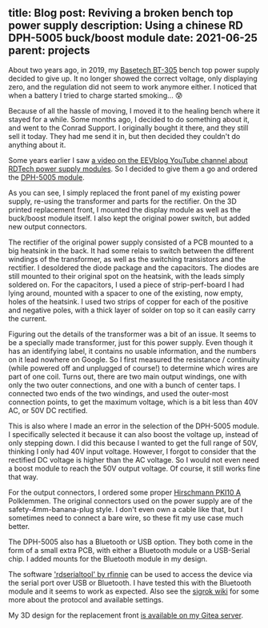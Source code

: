 title: Blog
post: Reviving a broken bench top power supply
description: Using a chinese RD DPH-5005 buck/boost module
date: 2021-06-25
parent: projects
---

About two years ago, in 2019, my [Basetech BT-305](https://www.conrad.com/p/basetech-bt-305-bench-psu-adjustable-voltage-0-30-v-dc-0-5-a-150-w-no-of-outputs-1-x-513812) bench top power supply decided to give up.
It no longer showed the correct voltage, only displaying zero, and the regulation did not seem to work anymore either.
I noticed that when a battery I tried to charge started smoking... 😰

Because of all the hassle of moving, I moved it to the healing bench where it stayed for a while.
Some months ago, I decided to do something about it, and went to the Conrad Support.
I originally bought it there, and they still sell it today.
They had me send it in, but then decided they couldn't do anything about it.

Some years earlier I saw [a video on the EEVblog YouTube channel about RDTech power supply modules](https://www.youtube.com/watch?v=Cw2AjcczHg4).
So I decided to give them a go and ordered the [DPH-5005 module](https://de.aliexpress.com/item/32840324731.html).

<!--%
lightgallery([
    [ "img/rd_psu_mod_7.jpg", "Front view of the finished PSU" ],
    [ "img/rd_psu_mod_6.jpg", "Side view of the finished PSU" ],
])
%-->

As you can see, I simply replaced the front panel of my existing power supply, re-using the transformer and parts for the rectifier.
On the 3D printed replacement front, I mounted the display module as well as the buck/boost module itself.
I also kept the original power switch, but added new output connectors.

<!--%
lightgallery([
    [ "img/basetech_bt305_cover_2.png", "Front view of the 3D model"],
    [ "img/basetech_bt305_cover_1.png", "Back side of the 3D model"],
])
%-->

The rectifier of the original power supply consisted of a PCB mounted to a big heatsink in the back.
It had some relais to switch between the different windings of the transformer, as well as the switching transistors and the rectifier.
I desoldered the diode package and the capacitors.
The diodes are still mounted to their original spot on the heatsink, with the leads simply soldered on.
For the capacitors, I used a piece of strip-perf-board I had lying around, mounted with a spacer to one of the existing, now empty, holes of the heatsink.
I used two strips of copper for each of the positive and negative poles, with a thick layer of solder on top so it can easily carry the current.

<!--%
lightgallery([
    [ "img/rd_psu_mod_1.jpg", "Left view inside the opened device" ],
    [ "img/rd_psu_mod_5.jpg", "Right view inside the opened device" ],
])
%-->

Figuring out the details of the transformer was a bit of an issue.
It seems to be a specially made transformer, just for this power supply.
Even though it has an identifying label, it contains no usable information, and the numbers on it lead nowhere on Google.
So I first measured the resistance / continuity (while powered off and unplugged of course!) to determine which wires are part of one coil.
Turns out, there are two main output windings, one with only the two outer connections, and one with a bunch of center taps.
I connected two ends of the two windings, and used the outer-most connection points, to get the maximum voltage, which is a bit less than 40V AC, or 50V DC rectified.

This is also where I made an error in the selection of the DPH-5005 module.
I specifically selected it because it can also boost the voltage up, instead of only stepping down.
I did this because I wanted to get the full range of 50V, thinking I only had 40V input voltage.
However, I forgot to consider that the rectified DC voltage is higher than the AC voltage.
So I would not even need a boost module to reach the 50V output voltage.
Of course, it still works fine that way.

<!--%
lightgallery([
    [ "img/rd_psu_mod_2.jpg", "Closer look at the display module" ],
    [ "img/rd_psu_mod_3.jpg", "Close up of the rectifier" ],
    [ "img/rd_psu_mod_4.jpg", "Closer view of the connectors and the buck/boost module" ],
])
%-->

For the output connectors, I ordered some proper [Hirschmann PKI10 A](https://www.conrad.de/de/p/sks-hirschmann-pki-10-a-au-polklemme-rot-35-a-1-st-732786.html) Polklemmen.
The original connectors used on the power supply are of the safety-4mm-banana-plug style.
I don't even own a cable like that, but I sometimes need to connect a bare wire, so these fit my use case much better.

The DPH-5005 also has a Bluetooth or USB option.
They both come in the form of a small extra PCB, with either a Bluetooth module or a USB-Serial chip.
I added mounts for the Bluetooth module in my design.

The software ['rdserialtool' by rfinnie](https://github.com/rfinnie/rdserialtool) can be used to access the device via the serial port over USB or Bluetooth.
I have tested this with the Bluetooth module and it seems to work as expected.
Also see the [sigrok wiki](https://sigrok.org/wiki/RDTech_DPS_series) for some more about the protocol and available settings.

My 3D design for the replacement front [is available on my Gitea server](https://git.xythobuz.de/thomas/3d-print-designs/src/branch/master/basetech_bt305_cover.scad).
